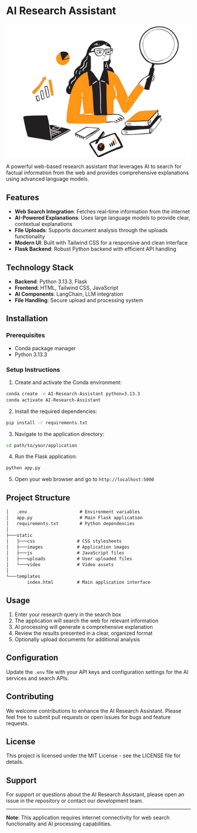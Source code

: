 # AI Research Assistant

![AI Research Assistant](static/images/logo.png)

A powerful web-based research assistant that leverages AI to search for factual information from the web and provides comprehensive explanations using advanced language models.

## Features

- **Web Search Integration**: Fetches real-time information from the internet
- **AI-Powered Explanations**: Uses large language models to provide clear, contextual explanations
- **File Uploads**: Supports document analysis through the uploads functionality
- **Modern UI**: Built with Tailwind CSS for a responsive and clean interface
- **Flask Backend**: Robust Python backend with efficient API handling

## Technology Stack

- **Backend**: Python 3.13.3, Flask
- **Frontend**: HTML, Tailwind CSS, JavaScript
- **AI Components**: LangChain, LLM integration
- **File Handling**: Secure upload and processing system

## Installation

### Prerequisites

- Conda package manager
- Python 3.13.3

### Setup Instructions

1. Create and activate the Conda environment:
```bash
conda create -n AI-Research-Assistant python=3.13.3
conda activate AI-Research-Assistant
```

2. Install the required dependencies:
```bash
pip install -r requirements.txt
```

3. Navigate to the application directory:
```bash
cd path/to/your/application
```

4. Run the Flask application:
```bash
python app.py
```

5. Open your web browser and go to `http://localhost:5000`

## Project Structure

```
│   .env                    # Environment variables
│   app.py                  # Main Flask application
│   requirements.txt        # Python dependencies
│
├───static
│   ├───css                # CSS stylesheets
│   ├───images             # Application images
│   ├───js                 # JavaScript files
│   ├───uploads            # User uploaded files
│   └───video              # Video assets
│
└───templates
        index.html         # Main application interface
```

## Usage

1. Enter your research query in the search box
2. The application will search the web for relevant information
3. AI processing will generate a comprehensive explanation
4. Review the results presented in a clear, organized format
5. Optionally upload documents for additional analysis

## Configuration

Update the `.env` file with your API keys and configuration settings for the AI services and search APIs.

## Contributing

We welcome contributions to enhance the AI Research Assistant. Please feel free to submit pull requests or open issues for bugs and feature requests.

## License

This project is licensed under the MIT License - see the LICENSE file for details.

## Support

For support or questions about the AI Research Assistant, please open an issue in the repository or contact our development team.

---

**Note**: This application requires internet connectivity for web search functionality and AI processing capabilities.
